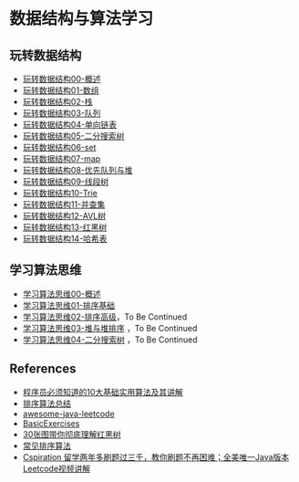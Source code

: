 # 数据结构与算法学习

## 玩转数据结构

- [玩转数据结构00-概述](PlayWithDataStructures/玩转数据结构00-概述.md)
- [玩转数据结构01-数组](PlayWithDataStructures/玩转数据结构01-数组.md)
- [玩转数据结构02-栈](PlayWithDataStructures/玩转数据结构02-栈.md)
- [玩转数据结构03-队列](PlayWithDataStructures/玩转数据结构03-队列.md)
- [玩转数据结构04-单向链表](PlayWithDataStructures/玩转数据结构04-单向链表.md)
- [玩转数据结构05-二分搜索树](PlayWithDataStructures/玩转数据结构05-二分搜索树.md)
- [玩转数据结构06-set](PlayWithDataStructures/玩转数据结构06-set.md)
- [玩转数据结构07-map](PlayWithDataStructures/玩转数据结构07-map.md)
- [玩转数据结构08-优先队列与堆](PlayWithDataStructures/玩转数据结构08-优先队列与堆.md)
- [玩转数据结构09-线段树](PlayWithDataStructures/玩转数据结构09-线段树.md)
- [玩转数据结构10-Trie](PlayWithDataStructures/玩转数据结构10-Trie.md)
- [玩转数据结构11-并查集](PlayWithDataStructures/玩转数据结构11-并查集.md)
- [玩转数据结构12-AVL树](PlayWithDataStructures/玩转数据结构12-AVL树.md)
- [玩转数据结构13-红黑树](PlayWithDataStructures/玩转数据结构13-红黑树.md)
- [玩转数据结构14-哈希表](PlayWithDataStructures/玩转数据结构14-哈希表.md)

## 学习算法思维

- [学习算法思维00-概述](PlayWithAlgorithms/学习算法思维00-概述.md)
- [学习算法思维01-排序基础](PlayWithAlgorithms/学习算法思维01-排序基础.md)
- [学习算法思维02-排序高级](PlayWithAlgorithms/学习算法思维02-排序高级.md)，To Be Continued
- [学习算法思维03-堆与堆排序](PlayWithAlgorithms/学习算法思维03-堆排序.md) ，To Be Continued
- [学习算法思维04-二分搜索树](PlayWithAlgorithms/学习算法思维04-二分搜索树.md) ，To Be Continued

## References

- [程序员必须知道的10大基础实用算法及其讲解](https://www.sdk.cn/news/2321)
- [排序算法总结](https://segmentfault.com/a/1190000004994003)
- [awesome-java-leetcode](https://github.com/Blankj/awesome-java-leetcode)
- [BasicExercises](https://github.com/CaMnter/BasicExercises)
- [30张图带你彻底理解红黑树](https://www.jianshu.com/p/e136ec79235c)
- [常见排序算法](http://bubkoo.com/2014/01/17/sort-algorithm/archives/)
- [Cspiration 留学两年多刷题过三千，教你刷题不再困难；全美唯一Java版本Leetcode视频讲解](https://cspiration.com/)
